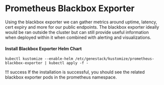 # Prometheus Blackbox Exporter

Using the blackbox exporter we can gather metrics around uptime, latency, cert expiry and more for our public endpoints.
The blackbox exporter ideally would be ran outside the cluster but can still provide useful information when deployed within it when combined with alerting and visualizations.


#### Install Blackbox Exporter Helm Chart


``` shell
kubectl kustomize --enable-helm /etc/genestack/kustomize/prometheus-blackbox-exporter | kubectl apply -f -
```

!!! success
    If the installation is successful, you should see the related blackbox exporter pods in the prometheus namespace.
